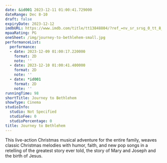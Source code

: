 ```yaml
---
date: &id001 2023-12-11 01:00:41.729000
dateRange: Dec 8-10
draft: false
expiryDate: 2023-12-12
imdbURL: https://www.imdb.com/title/tt13848804/?ref_=nv_sr_srsg_0_tt_8_nm_0_q_journ
mpaaRating: PG
oneSheet: /img/journey-to-bethlehem-small.jpg
performanceList:
  performance:
  - date: 2023-12-09 01:00:17.220000
    format: 2D
    note: ''
  - date: 2023-12-10 01:00:41.400000
    format: 2D
    note: ''
  - date: *id001
    format: 2D
    note: ''
runningTime: 98
shortTitle: Journey to Bethlehem
showType: Cinema
studioInfo:
  studio: Not Specified
  studioFee: 0
  studioPercentage: 0
title: Journey to Bethlehem
---
```


This live-action Christmas musical adventure for the entire family, weaves classic Christmas melodies with humor, faith, and new pop songs in a retelling of the greatest story ever told, the story of Mary and Joseph and the birth of Jesus.